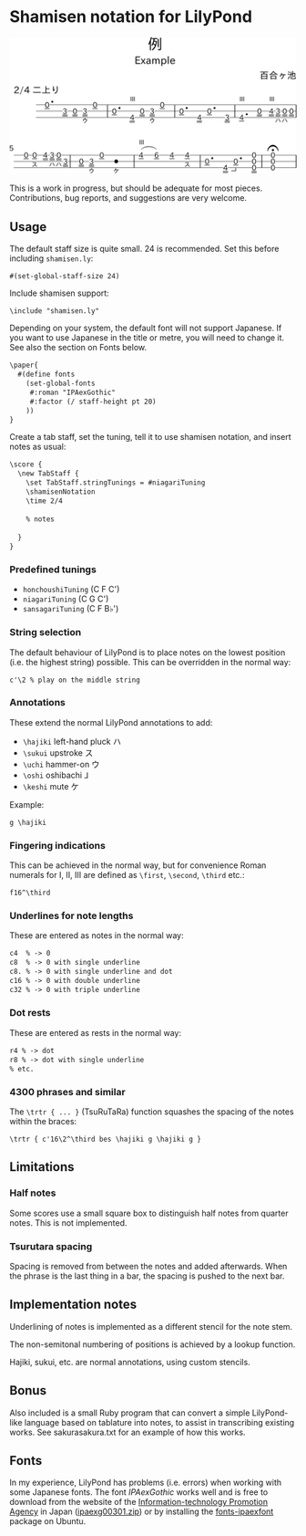 # Shamisen notation for LilyPond

![Sample output](example.svg)

This is a work in progress, but should be adequate for most pieces.
Contributions, bug reports, and suggestions are very welcome.

## Usage

The default staff size is quite small. 24 is recommended. Set this before
including `shamisen.ly`:

    #(set-global-staff-size 24)

Include shamisen support:

    \include "shamisen.ly"

Depending on your system, the default font will not support Japanese. If you
want to use Japanese in the title or metre, you will need to change it. See
also the section on Fonts below.

    \paper{
      #(define fonts
        (set-global-fonts
         #:roman "IPAexGothic"
         #:factor (/ staff-height pt 20)
        ))
    }

Create a tab staff, set the tuning, tell it to use shamisen notation, and
insert notes as usual:

    \score {
      \new TabStaff {
        \set TabStaff.stringTunings = #niagariTuning
        \shamisenNotation
        \time 2/4

        % notes

      }
    }

### Predefined tunings

- `honchoushiTuning` (C F C')
- `niagariTuning` (C G C')
- `sansagariTuning` (C F B♭')

### String selection

The default behaviour of LilyPond is to place notes on the lowest position
(i.e. the highest string) possible. This can be overridden in the normal way:

    c'\2 % play on the middle string

### Annotations

These extend the normal LilyPond annotations to add:

- `\hajiki` left-hand pluck ハ
- `\sukui` upstroke ス
- `\uchi` hammer-on ウ
- `\oshi` oshibachi ⅃
- `\keshi` mute ケ

Example:

    g \hajiki

### Fingering indications

This can be achieved in the normal way, but for convenience Roman numerals for
Ⅰ, Ⅱ, Ⅲ are defined as `\first`, `\second`, `\third` etc.:

    f16^\third

### Underlines for note lengths

These are entered as notes in the normal way:

    c4  % -> 0
    c8  % -> 0 with single underline
    c8. % -> 0 with single underline and dot
    c16 % -> 0 with double underline
    c32 % -> 0 with triple underline

### Dot rests

These are entered as rests in the normal way:

    r4 % -> dot
    r8 % -> dot with single underline
    % etc.

### 4300 phrases and similar

The `\trtr { ... }` (TsuRuTaRa) function squashes the spacing of the
notes within the braces:

    \trtr { c'16\2^\third bes \hajiki g \hajiki g }

## Limitations

### Half notes

Some scores use a small square box to distinguish half notes from quarter notes.
This is not implemented.

### Tsurutara spacing

Spacing is removed from between the notes and added afterwards. When the phrase
is the last thing in a bar, the spacing is pushed to the next bar.

## Implementation notes

Underlining of notes is implemented as a different stencil for the note stem.

The non-semitonal numbering of positions is achieved by a lookup function.

Hajiki, sukui, etc. are normal annotations, using custom stencils.

## Bonus

Also included is a small Ruby program that can convert a simple LilyPond-like
language based on tablature into notes, to assist in transcribing existing
works. See sakurasakura.txt for an example of how this works.

## Fonts

In my experience, LilyPond has problems (i.e. errors) when working with some
Japanese fonts. The font *IPAexGothic* works well and is free to download from
the website of the
[Information-technology Promotion Agency](https://ipafont.ipa.go.jp/node26#en)
in Japan ([ipaexg00301.zip](https://oscdl.ipa.go.jp/IPAexfont/ipaexg00301.zip))
or by installing the [fonts-ipaexfont](apt:fonts-ipaexfont) package on Ubuntu.
